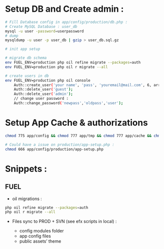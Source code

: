 # Setup DB and Create admin :

```bash
# Fill Database config in app/config/production/db.php :
# Create MySQL Database : user_db
mysql -u user -password=userpassword
# dump
mysqldump -u user -p user_db | gzip > user_db.sql.gz

# init app setup

# migrate db schema
env FUEL_ENV=production php oil refine migrate --packages=auth
env FUEL_ENV=production php oil r migrate --all

# create users in db
env FUEL_ENV=production php oil console
    Auth::create_user('your name', 'pass', 'youremail@mail.com', 6, array('fullname'=>'Laurent Marques'));
    Auth::delete_user('guest');
    Auth::delete_user('admin');
    // change user password :
    Auth::change_password('newpass','oldpass','user');
```

# Setup App Cache & authorizations

```bash
chmod 775 app/config && chmod 777 app/tmp && chmod 777 app/cache && chmod 777 app/logs && chmod -R 775 media uploads

# Could have a issue on production/app-setup.php :
chmod 666 app/config/production/app-setup.php
```

# Snippets :

## FUEL

- oil migrations :

```bash
php oil refine migrate --packages=auth
php oil r migrate --all
```

- Files sync to PROD + SVN (see efx scripts in local) :
  
  + config modules folder
  + app config files
  + public assets’ theme



